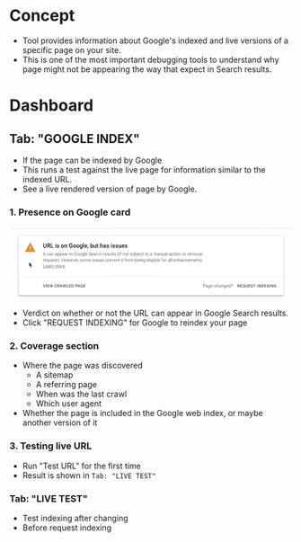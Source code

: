 # Concept

- Tool provides information about Google's indexed and live versions of a specific page on your site.
- This is one of the most important debugging tools to understand why page might not be appearing the way that expect in Search results.

# Dashboard

## Tab: "GOOGLE INDEX"

- If the page can be indexed by Google
- This runs a test against the live page for information similar to the indexed URL.
- See a live rendered version of page by Google.

### 1. Presence on Google card

![Presence_on_Google_card](/Presence_on_Google_card.png)
- Verdict on whether or not the URL can appear in Google Search results.
- Click "REQUEST INDEXING" for Google to reindex your page

### 2. Coverage section

- Where the page was discovered
    - A sitemap
    - A referring page
    - When was the last crawl
    - Which user agent
- Whether the page is included in the Google web index, or maybe another version of it

### 3. Testing live URL

- Run "Test URL" for the first time
- Result is shown in `Tab: "LIVE TEST"`

### Tab: "LIVE TEST"

- Test indexing after changing
- Before request indexing


